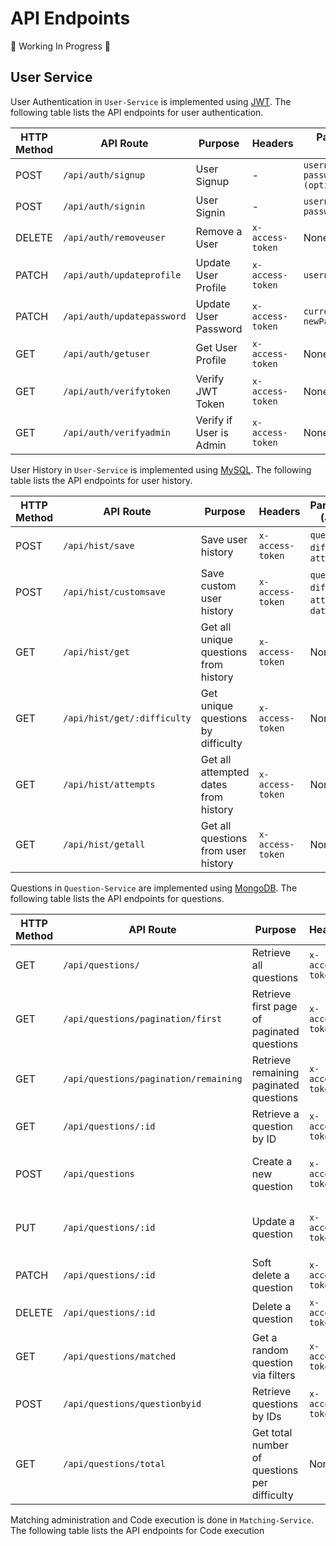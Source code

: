  # API Endpoints

🔨 Working In Progress 🔨

## User Service

User Authentication in `User-Service` is implemented using [JWT](https://jwt.io/). The following table lists the API endpoints for user authentication.

| HTTP Method | API Route                 | Purpose                 | Headers         | Parameters (JSON)                             | Require Admin?|
|-------------|---------------------------|-------------------------|-----------------|-----------------------------------------------|---------------|
| POST        | `/api/auth/signup`        | User Signup             | -               | `username, email, password, roles (optional)` | N             |
| POST        | `/api/auth/signin`        | User Signin             | -               | `username, password`                          | N             |
| DELETE      | `/api/auth/removeuser`    | Remove a User           | `x-access-token`| None                                          | N             |
| PATCH       | `/api/auth/updateprofile` | Update User Profile     | `x-access-token`| `username, email`                             | N             |
| PATCH       | `/api/auth/updatepassword`| Update User Password    | `x-access-token`| `currentPassword, newPassword`                | N             |
| GET         | `/api/auth/getuser`       | Get User Profile        | `x-access-token`| None                                          | N             |
| GET         | `/api/auth/verifytoken`   | Verify JWT Token        | `x-access-token`| None                                          | N             |
| GET         | `/api/auth/verifyadmin`   | Verify if User is Admin | `x-access-token`| None                                          | Y             |


User History in `User-Service` is implemented using [MySQL](https://www.mysql.com/). The following table lists the API endpoints for user history.

| HTTP Method | API Route                   | Purpose                               | Headers         | Parameters (JSON)                             |Require Admin?|
|-------------|-----------------------------|---------------------------------------|-----------------|-----------------------------------------------|--------------|
| POST        | `/api/hist/save`            | Save user history                     | `x-access-token`| `questionId`, `difficulty`, `attempt`         | N            |
| POST        | `/api/hist/customsave`      | Save custom user history              | `x-access-token`| `questionId`, `difficulty`, `attempt`, `date` | N            |
| GET         | `/api/hist/get`             | Get all unique questions from history | `x-access-token`| None                                          | N            |
| GET         | `/api/hist/get/:difficulty` | Get unique questions by difficulty    | `x-access-token`| None                                          | N            |
| GET         | `/api/hist/attempts`        | Get all attempted dates from history  | `x-access-token`| None                                          | N            |
| GET         | `/api/hist/getall`          | Get all questions from user history   | `x-access-token`| None                                          | N            |


Questions in `Question-Service` are implemented using [MongoDB](https://www.mongodb.com/). The following table lists the API endpoints for questions.

| HTTP Method | API Route                  | Purpose                                       | Headers         | Parameters (JSON) | Query Parameters |Require Admin?|
|-------------|----------------------------|-----------------------------------------------|-----------------|-------------------|------------------|------------------|
| GET         | `/api/questions/`          | Retrieve all questions                        | `x-access-token`| None              | None             | N |
| GET         | `/api/questions/pagination/first` | Retrieve first page of paginated questions | `x-access-token`| None              | None             | N |
| GET         | `/api/questions/pagination/remaining` | Retrieve remaining paginated questions   | `x-access-token`| None              | None             | N |
| GET         | `/api/questions/:id`       | Retrieve a question by ID                     | `x-access-token`| None              | None             | N |
| POST        | `/api/questions`           | Create a new question                         | `x-access-token`|`title, frontendQuestionId, difficulty, content, category, topics`| None             | Y             |
| PUT         | `/api/questions/:id`       | Update a question                             | `x-access-token`|`title, frontendQuestionId, difficulty, content, category, topics`| None             | Y             |
| PATCH       | `/api/questions/:id`       | Soft delete a question                        | `x-access-token`| None              | None             | Y             |
| DELETE      | `/api/questions/:id`       | Delete a question                             | `x-access-token`| None              | None             | Y             |
| GET         | `/api/questions/matched`   | Get a random question via filters             | `x-access-token`| None              | `difficulty`, `topics` | N |
| POST        | `/api/questions/questionbyid` | Retrieve questions by IDs                  | `x-access-token`| `ids` (array)     | None             | N |
| GET         | `/api/questions/total`     | Get total number of questions per difficulty  | None            | None              | None             | -            |


Matching administration and Code execution is done in `Matching-Service`. The following table lists the API endpoints for Code execution
